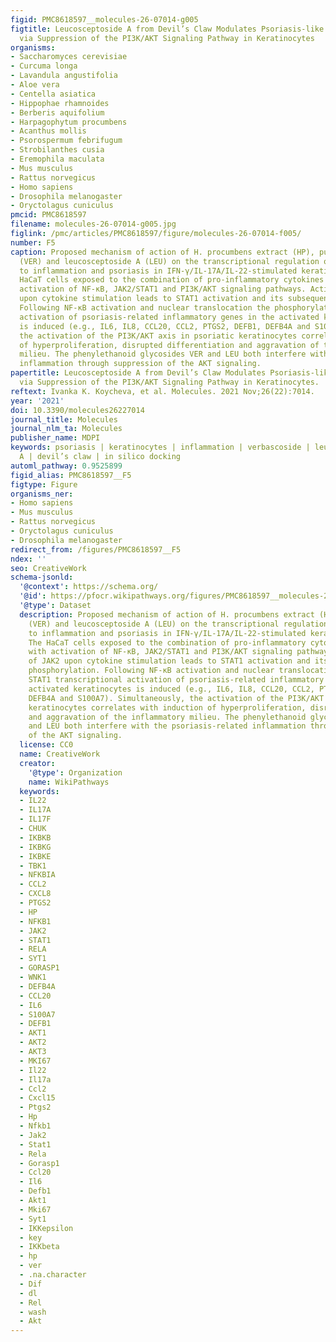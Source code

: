 ```yaml
---
figid: PMC8618597__molecules-26-07014-g005
figtitle: Leucosceptoside A from Devil’s Claw Modulates Psoriasis-like Inflammation
  via Suppression of the PI3K/AKT Signaling Pathway in Keratinocytes
organisms:
- Saccharomyces cerevisiae
- Curcuma longa
- Lavandula angustifolia
- Aloe vera
- Centella asiatica
- Hippophae rhamnoides
- Berberis aquifolium
- Harpagophytum procumbens
- Acanthus mollis
- Psorospermum febrifugum
- Strobilanthes cusia
- Eremophila maculata
- Mus musculus
- Rattus norvegicus
- Homo sapiens
- Drosophila melanogaster
- Oryctolagus cuniculus
pmcid: PMC8618597
filename: molecules-26-07014-g005.jpg
figlink: /pmc/articles/PMC8618597/figure/molecules-26-07014-f005/
number: F5
caption: Proposed mechanism of action of H. procumbens extract (HP), pure verbascoside
  (VER) and leucosceptoside A (LEU) on the transcriptional regulation of genes related
  to inflammation and psoriasis in IFN-γ/IL-17A/IL-22-stimulated keratinocytes. The
  HaCaT cells exposed to the combination of pro-inflammatory cytokines respond with
  activation of NF-κB, JAK2/STAT1 and PI3K/AKT signaling pathways. Activation of JAK2
  upon cytokine stimulation leads to STAT1 activation and its subsequent phosphorylation.
  Following NF-κB activation and nuclear translocation the phosphorylated STAT1 transcriptional
  activation of psoriasis-related inflammatory genes in the activated keratinocytes
  is induced (e.g., IL6, IL8, CCL20, CCL2, PTGS2, DEFB1, DEFB4A and S100A7). Simultaneously,
  the activation of the PI3K/AKT axis in psoriatic keratinocytes correlates with induction
  of hyperproliferation, disrupted differentiation and aggravation of the inflammatory
  milieu. The phenylethanoid glycosides VER and LEU both interfere with the psoriasis-related
  inflammation through suppression of the AKT signaling.
papertitle: Leucosceptoside A from Devil’s Claw Modulates Psoriasis-like Inflammation
  via Suppression of the PI3K/AKT Signaling Pathway in Keratinocytes.
reftext: Ivanka K. Koycheva, et al. Molecules. 2021 Nov;26(22):7014.
year: '2021'
doi: 10.3390/molecules26227014
journal_title: Molecules
journal_nlm_ta: Molecules
publisher_name: MDPI
keywords: psoriasis | keratinocytes | inflammation | verbascoside | leucosceptoside
  A | devil’s claw | in silico docking
automl_pathway: 0.9525899
figid_alias: PMC8618597__F5
figtype: Figure
organisms_ner:
- Homo sapiens
- Mus musculus
- Rattus norvegicus
- Oryctolagus cuniculus
- Drosophila melanogaster
redirect_from: /figures/PMC8618597__F5
ndex: ''
seo: CreativeWork
schema-jsonld:
  '@context': https://schema.org/
  '@id': https://pfocr.wikipathways.org/figures/PMC8618597__molecules-26-07014-g005.html
  '@type': Dataset
  description: Proposed mechanism of action of H. procumbens extract (HP), pure verbascoside
    (VER) and leucosceptoside A (LEU) on the transcriptional regulation of genes related
    to inflammation and psoriasis in IFN-γ/IL-17A/IL-22-stimulated keratinocytes.
    The HaCaT cells exposed to the combination of pro-inflammatory cytokines respond
    with activation of NF-κB, JAK2/STAT1 and PI3K/AKT signaling pathways. Activation
    of JAK2 upon cytokine stimulation leads to STAT1 activation and its subsequent
    phosphorylation. Following NF-κB activation and nuclear translocation the phosphorylated
    STAT1 transcriptional activation of psoriasis-related inflammatory genes in the
    activated keratinocytes is induced (e.g., IL6, IL8, CCL20, CCL2, PTGS2, DEFB1,
    DEFB4A and S100A7). Simultaneously, the activation of the PI3K/AKT axis in psoriatic
    keratinocytes correlates with induction of hyperproliferation, disrupted differentiation
    and aggravation of the inflammatory milieu. The phenylethanoid glycosides VER
    and LEU both interfere with the psoriasis-related inflammation through suppression
    of the AKT signaling.
  license: CC0
  name: CreativeWork
  creator:
    '@type': Organization
    name: WikiPathways
  keywords:
  - IL22
  - IL17A
  - IL17F
  - CHUK
  - IKBKB
  - IKBKG
  - IKBKE
  - TBK1
  - NFKBIA
  - CCL2
  - CXCL8
  - PTGS2
  - HP
  - NFKB1
  - JAK2
  - STAT1
  - RELA
  - SYT1
  - GORASP1
  - WNK1
  - DEFB4A
  - CCL20
  - IL6
  - S100A7
  - DEFB1
  - AKT1
  - AKT2
  - AKT3
  - MKI67
  - Il22
  - Il17a
  - Ccl2
  - Cxcl15
  - Ptgs2
  - Hp
  - Nfkb1
  - Jak2
  - Stat1
  - Rela
  - Gorasp1
  - Ccl20
  - Il6
  - Defb1
  - Akt1
  - Mki67
  - Syt1
  - IKKepsilon
  - key
  - IKKbeta
  - hp
  - ver
  - .na.character
  - Dif
  - dl
  - Rel
  - wash
  - Akt
---
```

